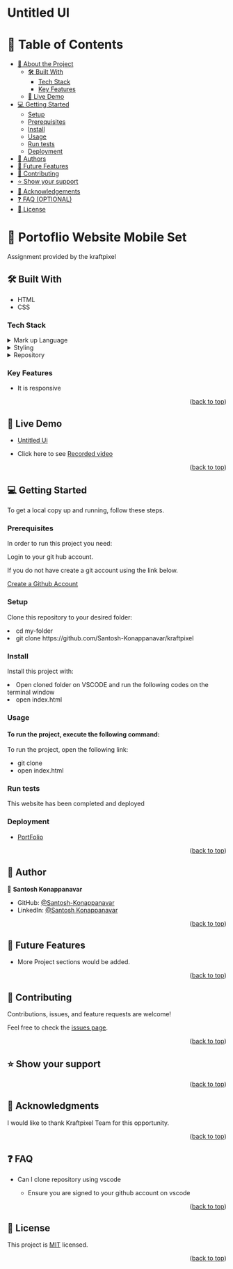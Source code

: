 <a name="readme-top"></a>


<!--
HOW TO USE:
This is an example of how you may give instructions on setting up your project locally.

Modify this file to match your project and remove sections that don't apply.

REQUIRED SECTIONS:
- Table of Contents
- About the Project
  - Built With
  - Live Demo
- Getting Started
- Authors
- Future Features
- Contributing
- Show your support
- Acknowledgements
- License

OPTIONAL SECTIONS:
- FAQ

After you're finished please remove all the comments and instructions!
-->



  <h1><b>Untitled UI</b></h1>

</div>

<!-- TABLE OF CONTENTS -->

# 📗 Table of Contents

- [📖 About the Project](#about-project)
  - [🛠 Built With](#built-with)
    - [Tech Stack](#tech-stack)
    - [Key Features](#key-features)
  - [🚀 Live Demo](#live-demo)
- [💻 Getting Started](#getting-started)
  - [Setup](#setup)
  - [Prerequisites](#prerequisites)
  - [Install](#install)
  - [Usage](#usage)
  - [Run tests](#run-tests)
  - [Deployment](#triangular_flag_on_post-deployment)
- [👥 Authors](#authors)
- [🔭 Future Features](#future-features)
- [🤝 Contributing](#contributing)
- [⭐️ Show your support](#support)
- [🙏 Acknowledgements](#acknowledgements)
- [❓ FAQ (OPTIONAL)](#faq)
- [📝 License](#license)

<!-- PROJECT DESCRIPTION -->

# 📖  Portoflio Website Mobile Set <a name="about-project"></a>


Assignment provided by the kraftpixel

## 🛠 Built With <a name="built-with"></a>
<ul>
  <li>HTML</li> 
  <li>CSS</li>
</ul>

### Tech Stack <a name="tech-stack"></a>


<details>
  <summary>Mark up Language</summary>
  <ul>
    <li><a href="https://html.com/">HTML</a></li>
  </ul>
</details>

<details>
  <summary>Styling</summary>
  <ul>
    <li><a href="https://www.w3.org/Style/CSS/Overview.en.html/">CSS</a></li>
  </ul>
</details>

<details>
<summary>Repository</summary>
  <ul>
    <li><a href="https://www.https://github.com//">Github</a></li>
  </ul>
</details>

<!-- Features -->

### Key Features <a name="key-features"></a>


- It is responsive

<p align="right">(<a href="#readme-top">back to top</a>)</p>

<!-- LIVE DEMO -->

## 🚀 Live Demo <a name="live-demo"></a>


- [Untitled Ui](https://santosh-konappanavar.github.io/kraftpixel/)

- Click here to see [Recorded video](https://drive.google.com/file/d/1rs91oK_G3KX9l2oU0rXUBjpCpqmHN3LP/view?usp=sharing)


<p align="right">(<a href="#readme-top">back to top</a>)</p>

<!-- GETTING STARTED -->

## 💻 Getting Started <a name="getting-started"></a>


To get a local copy up and running, follow these steps.

### Prerequisites

In order to run this project you need:

Login to your git hub account.

If you do not have create a git account using the link below.

<a href ="wwww.github.com"> Create a Github Account</a>

### Setup

Clone this repository to your desired folder:


  <li> cd my-folder
  <li> git clone https://github.com/Santosh-Konappanavar/kraftpixel


### Install

Install this project with:

<li> Open cloned folder on VSCODE and run the following codes on the terminal window
<li> open index.html

### Usage

#### To run the project, execute the following command:
To run the project, open the following link:

  - git clone
  - open index.html


### Run tests

This website has been completed and deployed

### Deployment

- [PortFolio](https://santosh-konappanavar.github.io/kraftpixel/)



<p align="right">(<a href="#readme-top">back to top</a>)</p>

<!-- AUTHOR -->

## 👥 Author <a name="authors"></a>



👤 **Santosh Konappanavar**

- GitHub: [@Santosh-Konappanavar](https://github.com/Santosh-Konappanavar/Portfolio-mobile-setup)
- LinkedIn: [@Santosh Konappanavar](https://www.linkedin.com/in/santosh-konappanavar/)



<p align="right">(<a href="#readme-top">back to top</a>)</p>

<!-- FUTURE FEATURES -->

## 🔭 Future Features <a name="future-features"></a>


-  More Project sections would be added.

<p align="right">(<a href="#readme-top">back to top</a>)</p>

<!-- CONTRIBUTING -->

## 🤝 Contributing <a name="contributing"></a>
  
  

Contributions, issues, and feature requests are welcome!

Feel free to check the [issues page](../../issues/).

<p align="right">(<a href="#readme-top">back to top</a>)</p>

<!-- SUPPORT -->

## ⭐️ Show your support <a name="support"></a>


<p align="right">(<a href="#readme-top">back to top</a>)</p>

<!-- ACKNOWLEDGEMENTS -->

## 🙏 Acknowledgments <a name="acknowledgements"></a>



I would like to thank Kraftpixel Team for this opportunity.

<p align="right">(<a href="#readme-top">back to top</a>)</p>

<!-- FAQ (optional) -->

## ❓ FAQ  <a name="faq"></a>


- Can I clone repository using vscode

  - Ensure you are signed to your github account on vscode

<p align="right">(<a href="#readme-top">back to top</a>)</p>

<!-- LICENSE -->

## 📝 License <a name="license"></a>

This project is [MIT](https://github.com/Santosh-Konappanavar/kraftpixel/blob/main/LICENSE) licensed.


<p align="right">(<a href="#readme-top">back to top</a>)</p>
